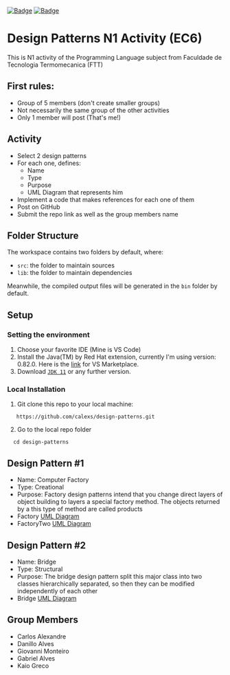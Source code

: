 [![Badge](https://img.shields.io/badge/jdk-v11.0.11-yellowgreen)](https://www.oracle.com/java/technologies/javase/jdk11-archive-downloads.html) [![Badge](https://img.shields.io/badge/java-v1.8.0__301-red)](https://blogs.oracle.com/ebstech/post/jre-180-301-certified-with-ebs-releases-122-and-121)

# Design Patterns N1 Activity (EC6)

This is N1 activity of the Programming Language subject from Faculdade de Tecnologia Termomecanica (FTT)

## First rules:

- Group of 5 members (don't create smaller groups)
- Not necessarily the same group of the other activities
- Only 1 member will post (That's me!)

## Activity

- Select 2 design patterns
- For each one, defines:
  - Name
  - Type
  - Purpose
  - UML Diagram that represents him
- Implement a code that makes references for each one of them
- Post on GitHub
- Submit the repo link as well as the group members name

## Folder Structure

The workspace contains two folders by default, where:

- `src`: the folder to maintain sources
- `lib`: the folder to maintain dependencies

Meanwhile, the compiled output files will be generated in the `bin` folder by default.

## Setup

### Setting the environment

1. Choose your favorite IDE (Mine is VS Code)
2. Install the Java(TM) by Red Hat extension, currently I'm using version: 0.82.0. Here is the <a href=" https://marketplace.visualstudio.com/items?itemName=redhat.java">link</a> for VS Marketplace.
3. Download <a href="https://www.oracle.com/java/technologies/javase/jdk11-archive-downloads.html">`JDK 11`</a> or any further version.

### Local Installation

1. Git clone this repo to your local machine:

```console
   https://github.com/calexs/design-patterns.git
```

2. Go to the local repo folder

```console
  cd design-patterns
```

## Design Pattern #1

- Name: Computer Factory
- Type: Creational
- Purpose: Factory design patterns intend that you change direct layers of object building to layers a special factory method. The objects returned by a this type of method are called products
- Factory <a href="https://drive.google.com/file/d/1aDhjW4CU6b9Qha2oy0x1JOKf0YSV_17S/view?usp=sharing">UML Diagram</a>
- FactoryTwo <a href="https://drive.google.com/file/d/1PtQxouXs8BPet8z6f9g7UEQjbK00YRLa/view?usp=sharing">UML Diagram</a>

## Design Pattern #2

- Name: Bridge
- Type: Structural
- Purpose: The bridge design pattern split this major class into two classes hierarchically separated, so then they can be modified independently of each other
- Bridge <a href="https://drive.google.com/file/d/1neV64TCFNbGrEfKiXFhVe8UDz9kqrApS/view?usp=sharing">UML Diagram</a>

## Group Members

- Carlos Alexandre
- Danillo Alves
- Giovanni Monteiro
- Gabriel Alves
- Kaio Greco
